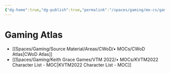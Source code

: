 ```yaml
---
{"dg-home":true,"dg-publish":true,"permalink":"/spaces/gaming/mo-cs/gaming-atlas/","tags":"gardenEntry","dgHomeLink":true,"dgPassFrontmatter":true}
---
```





# Gaming Atlas
- [[Spaces/Gaming/Source Material/Areas/CWoD/• MOCs/CWoD Atlas|CWoD Atlas]]
- [[Spaces/Gaming/Keith Grace Games/VTM 2022/• MOCs/KVTM2022 Character List - MOC|KVTM2022 Character List - MOC]]

